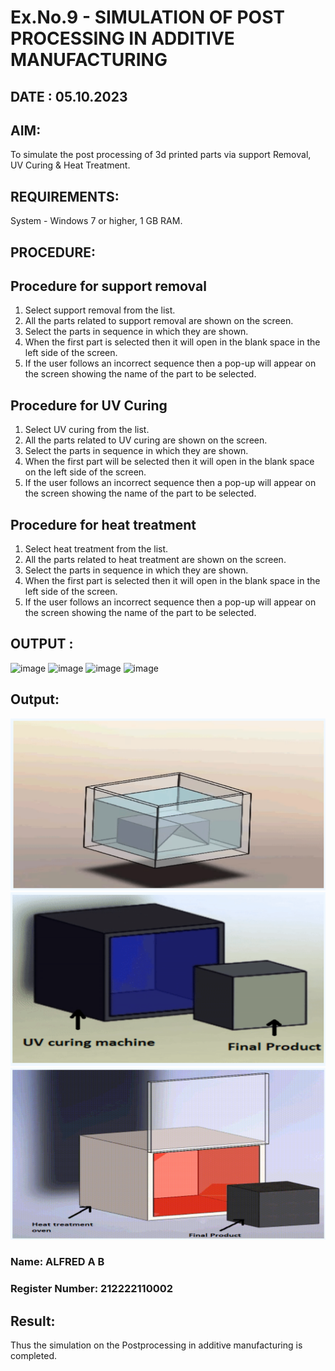 # Ex.No.9 - SIMULATION OF POST PROCESSING IN ADDITIVE MANUFACTURING
## DATE : 05.10.2023
## AIM: 
To simulate the post processing of 3d printed parts via support Removal, UV Curing & Heat Treatment.

## REQUIREMENTS:
System - Windows 7 or higher, 1 GB RAM.

## PROCEDURE:

## Procedure for support removal
1.	Select support removal from the list.
2.	All the parts related to support removal are shown on the screen.
3.	Select the parts in sequence in which they are shown.
4.	When the first part is selected then it will open in the blank space in the left side of the screen.
5.	If the user follows an incorrect sequence then a pop-up will appear on the screen showing the name of the part to be selected.

## Procedure for UV Curing
1.	Select UV curing from the list.
2.	All the parts related to UV curing are shown on the screen.
3.	Select the parts in sequence in which they are shown.
4.	When the first part will be selected then it will open in the blank space on the left side of the screen.
5.	If the user follows an incorrect sequence then a pop-up will appear on the screen showing the name of the part to be selected.

## Procedure for heat treatment
1.	Select heat treatment from the list.
2.	All the parts related to heat treatment are shown on the screen.
3.	Select the parts in sequence in which they are shown.
4.	When the first part is selected then it will open in the blank space in the left side of the screen.
5.	If the user follows an incorrect sequence then a pop-up will appear on the screen showing the name of the part to be selected.

## OUTPUT :

![image](https://github.com/MukeshVelmurugan/Ex.No.9---SIMULATION-OF-POST--PROCESSING-IN-ADDITIVE-MANUFACTURING/assets/118707363/d55b511f-269d-4b55-9e98-fa043edab317)
![image](https://github.com/MukeshVelmurugan/Ex.No.9---SIMULATION-OF-POST--PROCESSING-IN-ADDITIVE-MANUFACTURING/assets/118707363/10977f41-8133-4d50-879b-9d2976da730a)
![image](https://github.com/MukeshVelmurugan/Ex.No.9---SIMULATION-OF-POST--PROCESSING-IN-ADDITIVE-MANUFACTURING/assets/118707363/ca841271-ea73-41f5-9c3c-fd5c732892ae)
![image](https://github.com/MukeshVelmurugan/Ex.No.9---SIMULATION-OF-POST--PROCESSING-IN-ADDITIVE-MANUFACTURING/assets/118707363/4ebbaec8-e712-42a7-aec5-e2ac272df0b6)



## Output:
![image](https://github.com/SAKTHISWAR/Ex.No.9---SIMULATION-OF-POST--PROCESSING-IN-ADDITIVE-MANUFACTURING/blob/main/9.png)
![image](https://github.com/SAKTHISWAR/Ex.No.9---SIMULATION-OF-POST--PROCESSING-IN-ADDITIVE-MANUFACTURING/blob/main/10.png)
![image](https://github.com/SAKTHISWAR/Ex.No.9---SIMULATION-OF-POST--PROCESSING-IN-ADDITIVE-MANUFACTURING/blob/main/11.png)

### Name: ALFRED A B
### Register Number: 212222110002

## Result: 
Thus the simulation on the Postprocessing in additive manufacturing is completed.

